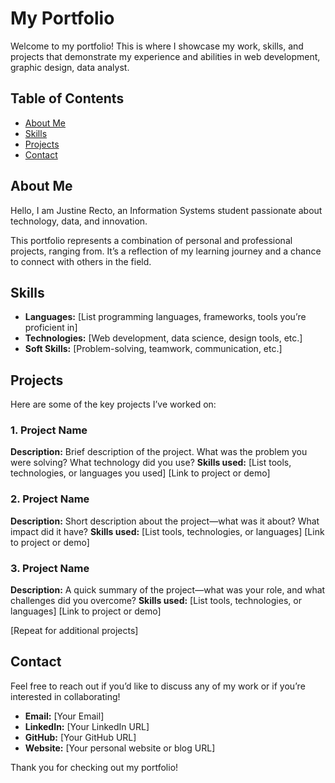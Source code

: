 # My Portfolio

Welcome to my portfolio! This is where I showcase my work, skills, and projects that demonstrate my experience and abilities in  web development, graphic design, data analyst.

## Table of Contents

* [About Me](#about-me)
* [Skills](#skills)
* [Projects](#projects)
* [Contact](#contact)

## About Me

Hello, I am Justine Recto, an Information Systems student passionate about technology, data, and innovation.

This portfolio represents a combination of personal and professional projects, ranging from. It’s a reflection of my learning journey and a chance to connect with others in the field.

## Skills

* **Languages:** \[List programming languages, frameworks, tools you’re proficient in]
* **Technologies:** \[Web development, data science, design tools, etc.]
* **Soft Skills:** \[Problem-solving, teamwork, communication, etc.]

## Projects

Here are some of the key projects I’ve worked on:

### 1. Project Name

**Description:** Brief description of the project. What was the problem you were solving? What technology did you use?
**Skills used:** \[List tools, technologies, or languages you used]
\[Link to project or demo]

### 2. Project Name

**Description:** Short description about the project—what was it about? What impact did it have?
**Skills used:** \[List tools, technologies, or languages]
\[Link to project or demo]

### 3. Project Name

**Description:** A quick summary of the project—what was your role, and what challenges did you overcome?
**Skills used:** \[List tools, technologies, or languages]
\[Link to project or demo]

\[Repeat for additional projects]

## Contact

Feel free to reach out if you’d like to discuss any of my work or if you’re interested in collaborating!

* **Email:** \[Your Email]
* **LinkedIn:** \[Your LinkedIn URL]
* **GitHub:** \[Your GitHub URL]
* **Website:** \[Your personal website or blog URL]

Thank you for checking out my portfolio!
